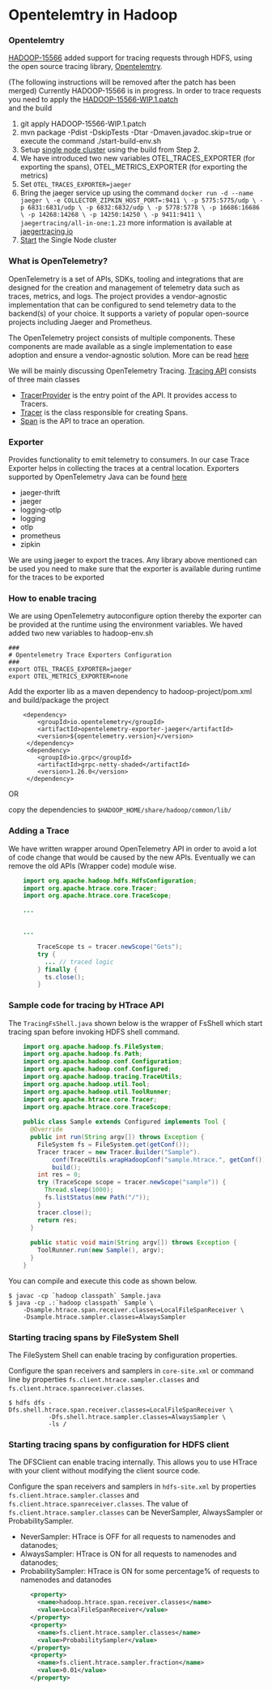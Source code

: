 <!---
  Licensed under the Apache License, Version 2.0 (the "License");
  you may not use this file except in compliance with the License.
  You may obtain a copy of the License at

   http://www.apache.org/licenses/LICENSE-2.0

  Unless required by applicable law or agreed to in writing, software
  distributed under the License is distributed on an "AS IS" BASIS,
  WITHOUT WARRANTIES OR CONDITIONS OF ANY KIND, either express or implied.
  See the License for the specific language governing permissions and
  limitations under the License. See accompanying LICENSE file.
-->

Opentelemtry in Hadoop
======================================

<!-- MACRO{toc|fromDepth=0|toDepth=3} -->

### Opentelemtry

[HADOOP-15566](https://issues.apache.org/jira/browse/HADOOP-15566) added support for tracing requests through HDFS,
using the open source tracing library,
[Opentelemtry](https://opentelemetry.io/).

(The following instructions will be removed after the patch has been merged)
Currently HADOOP-15566 is in progress. In order to trace requests you need to apply the [HADOOP-15566-WIP.1.patch](https://issues.apache.org/jira/secure/attachment/13030123/HADOOP-15566-WIP.1.patch)  
and the build
1. git apply HADOOP-15566-WIP.1.patch
2. mvn package -Pdist -DskipTests -Dtar -Dmaven.javadoc.skip=true or  execute the command ./start-build-env.sh
3. Setup [single node cluster](https://hadoop.apache.org/docs/stable/hadoop-project-dist/hadoop-common/SingleCluster.html) using the build from Step 2.
4. We have introduced two new variables OTEL_TRACES_EXPORTER (for exporting the spans), OTEL_METRICS_EXPORTER (for exporting the metrics)
5. Set `OTEL_TRACES_EXPORTER=jaeger`
6. Bring the jaeger service up using the command `docker run -d --name jaeger \
   -e COLLECTOR_ZIPKIN_HOST_PORT=:9411 \
   -p 5775:5775/udp \
   -p 6831:6831/udp \
   -p 6832:6832/udp \
   -p 5778:5778 \
   -p 16686:16686 \
   -p 14268:14268 \
   -p 14250:14250 \
   -p 9411:9411 \
   jaegertracing/all-in-one:1.23` more information is available at [jaegertracing.io](https://www.jaegertracing.io/docs/1.23/getting-started/)
7. [Start](https://hadoop.apache.org/docs/stable/hadoop-project-dist/hadoop-common/SingleCluster.html#Execution) the Single Node cluster 

### What is OpenTelemetry?
OpenTelemetry is a set of APIs, SDKs, tooling and integrations that are designed for the creation and management of telemetry data 
such as traces, metrics, and logs. The project provides a vendor-agnostic implementation that can be configured to send telemetry data 
to the backend(s) of your choice. It supports a variety of popular open-source projects including Jaeger and Prometheus.

The OpenTelemetry project consists of multiple components. These components are made available as a single implementation to ease adoption and ensure a vendor-agnostic solution. More can be read [here](https://opentelemetry.io/docs/concepts/components/)

We will be mainly discussing OpenTelemetry Tracing. [Tracing API](https://github.com/open-telemetry/opentelemetry-specification/blob/main/specification/trace/api.md) consists of three main classes
* [TracerProvider](https://github.com/open-telemetry/opentelemetry-specification/blob/main/specification/trace/api.md#tracerprovider) is the entry point of the API. It provides access to Tracers.
* [Tracer](https://github.com/open-telemetry/opentelemetry-specification/blob/main/specification/trace/api.md#tracer) is the class responsible for creating Spans.
* [Span](https://github.com/open-telemetry/opentelemetry-specification/blob/main/specification/trace/api.md#span) is the API to trace an operation.

### Exporter
Provides functionality to emit telemetry to consumers. In our case Trace Exporter helps in collecting the traces at a central location. Exporters supported by OpenTelemetry Java can be found [here](https://github.com/open-telemetry/opentelemetry-java/tree/main/exporters)
* jaeger-thrift
* jaeger
* logging-otlp
* logging
* otlp
* prometheus
* zipkin

We are using jaeger to export the traces. Any library above mentioned can be used you need to make sure that the exporter is available during runtime
for the traces to be exported

### How to enable tracing
We are using OpenTelemetry autoconfigure option thereby the exporter can be provided at the runtime using the environment variables. We haved added two new variables to hadoop-env.sh
```
###
# Opentelemetry Trace Exporters Configuration
###
export OTEL_TRACES_EXPORTER=jaeger
export OTEL_METRICS_EXPORTER=none 
```
Add the exporter lib as a maven dependency to hadoop-project/pom.xml and build/package the project 
```
    <dependency>
        <groupId>io.opentelemetry</groupId>
        <artifactId>opentelemetry-exporter-jaeger</artifactId>
        <version>${opentelemetry.version}</version>
     </dependency>
     <dependency>
        <groupId>io.grpc</groupId>
        <artifactId>grpc-netty-shaded</artifactId>
        <version>1.26.0</version>
     </dependency>
```
OR

copy the dependencies to `$HADOOP_HOME/share/hadoop/common/lib/`



### Adding a Trace

We have written wrapper around OpenTelemetry API in order to avoid a lot of code change that would be caused by the new APIs.
Eventually we can remove the old APIs (Wrapper code) module wise.

```java
    import org.apache.hadoop.hdfs.HdfsConfiguration;
    import org.apache.htrace.core.Tracer;
    import org.apache.htrace.core.TraceScope;

    ...


    ...

        TraceScope ts = tracer.newScope("Gets");
        try {
          ... // traced logic
        } finally {
          ts.close();
        }
```

### Sample code for tracing by HTrace API

The `TracingFsShell.java` shown below is the wrapper of FsShell
which start tracing span before invoking HDFS shell command.

```java
    import org.apache.hadoop.fs.FileSystem;
    import org.apache.hadoop.fs.Path;
    import org.apache.hadoop.conf.Configuration;
    import org.apache.hadoop.conf.Configured;
    import org.apache.hadoop.tracing.TraceUtils;
    import org.apache.hadoop.util.Tool;
    import org.apache.hadoop.util.ToolRunner;
    import org.apache.htrace.core.Tracer;
    import org.apache.htrace.core.TraceScope;
    
    public class Sample extends Configured implements Tool {
      @Override
      public int run(String argv[]) throws Exception {
        FileSystem fs = FileSystem.get(getConf());
        Tracer tracer = new Tracer.Builder("Sample").
            conf(TraceUtils.wrapHadoopConf("sample.htrace.", getConf())).
            build();
        int res = 0;
        try (TraceScope scope = tracer.newScope("sample")) {
          Thread.sleep(1000);
          fs.listStatus(new Path("/"));
        }
        tracer.close();
        return res;
      }
      
      public static void main(String argv[]) throws Exception {
        ToolRunner.run(new Sample(), argv);
      }
    }
```

You can compile and execute this code as shown below.

    $ javac -cp `hadoop classpath` Sample.java
    $ java -cp .:`hadoop classpath` Sample \
        -Dsample.htrace.span.receiver.classes=LocalFileSpanReceiver \
        -Dsample.htrace.sampler.classes=AlwaysSampler

### Starting tracing spans by FileSystem Shell

The FileSystem Shell can enable tracing by configuration properties.

Configure the span receivers and samplers in `core-site.xml` or command line
by properties `fs.client.htrace.sampler.classes` and
`fs.client.htrace.spanreceiver.classes`.

    $ hdfs dfs -Dfs.shell.htrace.span.receiver.classes=LocalFileSpanReceiver \
               -Dfs.shell.htrace.sampler.classes=AlwaysSampler \
               -ls /

### Starting tracing spans by configuration for HDFS client

The DFSClient can enable tracing internally. This allows you to use HTrace with
your client without modifying the client source code.

Configure the span receivers and samplers in `hdfs-site.xml`
by properties `fs.client.htrace.sampler.classes` and
`fs.client.htrace.spanreceiver.classes`.  The value of
`fs.client.htrace.sampler.classes` can be NeverSampler, AlwaysSampler or
ProbabilitySampler.

* NeverSampler: HTrace is OFF for all requests to namenodes and datanodes;
* AlwaysSampler: HTrace is ON for all requests to namenodes and datanodes;
* ProbabilitySampler: HTrace is ON for some percentage% of  requests to namenodes and datanodes

```xml
      <property>
        <name>hadoop.htrace.span.receiver.classes</name>
        <value>LocalFileSpanReceiver</value>
      </property>
      <property>
        <name>fs.client.htrace.sampler.classes</name>
        <value>ProbabilitySampler</value>
      </property>
      <property>
        <name>fs.client.htrace.sampler.fraction</name>
        <value>0.01</value>
      </property>
```
